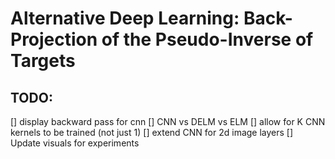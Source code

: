 # Alternative Deep Learning: Back-Projection of the Pseudo-Inverse of Targets

## TODO:
[] display backward pass for cnn
[] CNN vs DELM vs ELM
[] allow for K CNN kernels to be trained (not just 1)
[] extend CNN for 2d image layers
[] Update visuals for experiments
